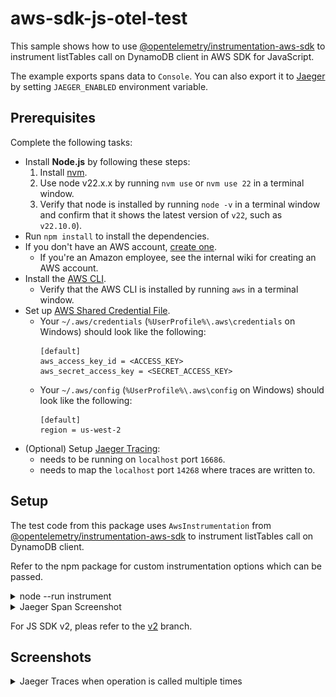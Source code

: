 # aws-sdk-js-otel-test

This sample shows how to use [@opentelemetry/instrumentation-aws-sdk][instrumentation-aws-sdk]
to instrument listTables call on DynamoDB client in AWS SDK for JavaScript.

The example exports spans data to `Console`. You can also export it to [Jaeger][jaegertracing]
by setting `JAEGER_ENABLED` environment variable.

## Prerequisites

Complete the following tasks:

- Install **Node.js** by following these steps:
  1. Install [nvm](https://github.com/nvm-sh/nvm#installation-and-update).
  1. Use node v22.x.x by running `nvm use` or `nvm use 22` in a terminal window.
  1. Verify that node is installed by running `node -v` in a terminal window and confirm that it shows the latest version of `v22`, such as `v22.10.0`).
- Run `npm install` to install the dependencies.
- If you don't have an AWS account, [create one](https://aws.amazon.com/premiumsupport/knowledge-center/create-and-activate-aws-account/).
  - If you're an Amazon employee, see the internal wiki for creating an AWS account.
- Install the [AWS CLI](https://aws.amazon.com/cli/).
  - Verify that the AWS CLI is installed by running `aws` in a terminal window.
- Set up [AWS Shared Credential File](https://docs.aws.amazon.com/cli/latest/userguide/cli-configure-files.html).
  - Your `~/.aws/credentials` (`%UserProfile%\.aws\credentials` on Windows) should look like the following:
    ```
    [default]
    aws_access_key_id = <ACCESS_KEY>
    aws_secret_access_key = <SECRET_ACCESS_KEY>
    ```
  - Your `~/.aws/config` (`%UserProfile%\.aws\config` on Windows) should look like the following:
    ```
    [default]
    region = us-west-2
    ```
- (Optional) Setup [Jaeger Tracing][jaeger-getting-started]:
  - needs to be running on `localhost` port `16686`.
  - needs to map the `localhost` port `14268` where traces are written to.

## Setup

The test code from this package uses `AwsInstrumentation` from [@opentelemetry/instrumentation-aws-sdk][instrumentation-aws-sdk]
to instrument listTables call on DynamoDB client.

Refer to the npm package for custom instrumentation options which can be passed.

<details>
<summary>node --run instrument</summary>

```console
$ node --run instrument
{
  resource: {
    attributes: {
      'service.name': 'test-aws-sdk',
      'telemetry.sdk.language': 'nodejs',
      'telemetry.sdk.name': 'opentelemetry',
      'telemetry.sdk.version': '1.28.0'
    }
  },
  instrumentationScope: {
    name: '@opentelemetry/instrumentation-aws-sdk',
    version: '0.47.0',
    schemaUrl: undefined
  },
  traceId: '5393756927067c7b6ca6dc30439c0c10',
  parentId: undefined,
  traceState: undefined,
  name: 'DynamoDB.ListTables',
  id: 'ae24760f494e5931',
  kind: 2,
  timestamp: 1731951374039000,
  duration: 129575.75,
  attributes: {
    'rpc.system': 'aws-api',
    'rpc.method': 'ListTables',
    'rpc.service': 'DynamoDB',
    'db.system': 'dynamodb',
    'db.operation': 'ListTables',
    'aws.region': 'us-west-2',
    'aws.request.id': 'CQPLDQLNFP5AT4GGOMD199FC37VV4KQNSO5AEMVJF66Q9ASUAAJG',
    'http.status_code': 200,
    'aws.dynamodb.table_count': 16
  },
  status: { code: 0 },
  events: [],
  links: []
}
```

</details>

<details>
<summary>Jaeger Span Screenshot</summary>

![Jaeger Span for AWS SDK for JavaScript](img/jaeger-span.png?raw=true)

</details>

For JS SDK v2, pleas refer to the [v2][v2] branch.

## Screenshots

<details>
<summary>Jaeger Traces when operation is called multiple times</summary>

![Jaeger Traces for AWS SDK for JavaScript](img/jaeger-traces.png?raw=true)

</details>

[instrumentation-aws-sdk]: https://www.npmjs.com/package/@opentelemetry/instrumentation-aws-sdk
[jaegertracing]: https://www.jaegertracing.io
[jaeger-getting-started]: https://www.jaegertracing.io/docs/latest/getting-started/
[v2]: https://github.com/trivikr/aws-sdk-js-otel-test/tree/v2
